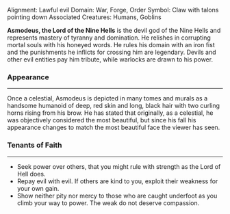 Alignment: Lawful evil
Domain: War, Forge, Order
Symbol: Claw with talons pointing down
Associated Creatures: Humans, Goblins

**Asmodeus, the Lord of the Nine Hells** is the devil god of the Nine Hells and represents mastery of tyranny and domination. He relishes in corrupting mortal souls with his honeyed words. He rules his domain with an iron fist and the punishments he inflicts for crossing him are legendary. Devils and other evil entities pay him tribute, while warlocks are drawn to his power.
### Appearance
------
Once a celestial, Asmodeus is depicted in many tomes and murals as a handsome humanoid of deep, red skin and long, black hair with two curling horns rising from his brow. He has stated that originally, as a celestial, he was objectively considered the most beautiful, but since his fall his appearance changes to match the most beautiful face the viewer has seen.
### Tenants of Faith
---
- Seek power over others, that you might rule with strength as the Lord of Hell does.
- Repay evil with evil. If others are kind to you, exploit their weakness for your own gain.
- Show neither pity nor mercy to those who are caught underfoot as you climb your way to power. The weak do not deserve compassion.